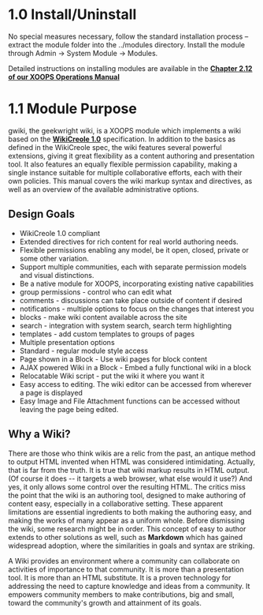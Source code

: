 # 1.0 Install/Uninstall

No special measures necessary, follow the standard installation process – extract the module folder into the ../modules directory. Install the module through Admin -> System Module -> Modules.

Detailed instructions on installing modules are available in the [**Chapter 2.12 of our XOOPS Operations Manual**](https://www.gitbook.com/book/xoops/xoops-operations-guide/)

# 1.1 Module Purpose

gwiki, the geekwright wiki, is a XOOPS module which implements a wiki based on the [**WikiCreole 1.0**](http://wikicreole.org/wiki/Creole1.0) specification. In addition to the basics as defined in the WikiCreole spec, the wiki features several powerful extensions, giving it great flexibility as a content authoring and presentation tool. It also features an equally flexible permission capability, making a single instance suitable for multiple collaborative efforts, each with their own policies.
This manual covers the wiki markup syntax and directives, as well as an overview of the available administrative options.

## Design Goals

- WikiCreole 1.0 compliant
- Extended directives for rich content for real world authoring needs.
- Flexible permissions enabling any model, be it open, closed, private or some other variation.
- Support multiple communities, each with separate permission models and visual distinctions.
- Be a native module for XOOPS, incorporating existing native capabilities
 - group permissions - control who can edit what
 - comments - discussions can take place outside of content if desired
 - notifications - multiple options to focus on the changes that interest you
 - blocks - make wiki content available across the site
 - search - integration with system search, search term highlighting
 - templates - add custom templates to groups of pages
- Multiple presentation options
 - Standard - regular module style access
 - Page shown in a Block - Use wiki pages for block content
 - AJAX powered Wiki in a Block - Embed a fully functional wiki in a block
 - Relocatable Wiki script - put the wiki it where you want it
-  Easy access to editing. The wiki editor can be accessed from wherever a page is displayed
- Easy Image and File Attachment functions can be accessed without leaving the page being edited.
 
## Why a Wiki?

There are those who think wikis are a relic from the past, an antique method to output HTML invented when HTML was considered intimidating. Actually, that is far from the truth. It is true that wiki markup results in HTML output. (Of course it does -- it targets a web browser, what else would it use?) And yes, it only allows some control over the resulting HTML. The critics miss the point that the wiki is an authoring tool, designed to make authoring of content easy, especially in a collaborative setting. These apparent limitations are essential ingredients to both making the authoring easy, and making the works of many appear as a uniform whole. Before dismissing the wiki, some research might be in order. This concept of easy to author extends to other solutions as well, such as **Markdown** which has gained widespread adoption, where the similarities in goals and syntax are striking.

A Wiki provides an environment where a community can collaborate on activities of importance to that community. It is more than a presentation tool. It is more than an HTML substitute. It is a proven technology for addressing the need to capture knowledge and ideas from a community. It empowers community members to make contributions, big and small, toward the community's growth and attainment of its goals.


